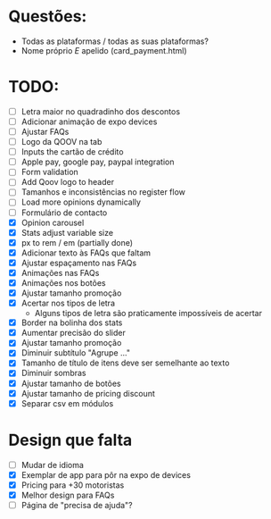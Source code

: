 # Questões:
- Todas as plataformas / todas as suas plataformas?
- Nome próprio *E* apelido (card_payment.html)


# TODO:
- [ ] Letra maior no quadradinho dos descontos
- [ ] Adicionar animação de expo devices
- [ ] Ajustar FAQs
- [ ] Logo da QOOV na tab 
- [ ] Inputs the cartão de crédito
- [ ] Apple pay, google pay, paypal integration
- [ ] Form validation
- [ ] Add Qoov logo to header 
- [ ] Tamanhos e inconsistências no register flow
- [ ] Load more opinions dynamically
- [ ] Formulário de contacto
- [X] Opinion carousel
- [X] Stats adjust variable size
- [X] px to rem / em (partially done)
- [X] Adicionar texto às FAQs que faltam 
- [X] Ajustar espaçamento nas FAQs
- [X] Animações nas FAQs 
- [X] Animações nos botões
- [X] Ajustar tamanho promoção
- [X] Acertar nos tipos de letra
    - Alguns tipos de letra são praticamente impossíveis de acertar 
- [X] Border na bolinha dos stats
- [X] Aumentar precisão do slider
- [X] Ajustar tamanho promoção 
- [X] Diminuir subtítulo "Agrupe ..."
- [X] Tamanho de título de itens deve ser semelhante ao texto  
- [X] Diminuir sombras
- [X] Ajustar tamanho de botões
- [X] Ajustar tamanho de pricing discount
- [X] Separar csv em módulos

# Design que falta
- [ ] Mudar de idioma
- [X] Exemplar de app para pôr na expo de devices
- [X] Pricing para +30 motoristas
- [X] Melhor design para FAQs 
- [ ] Página de "precisa de ajuda"?
